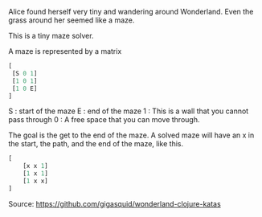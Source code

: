 
Alice found herself very tiny and wandering around Wonderland.
Even the grass around her seemed like a maze.

This is a tiny maze solver.

A maze is represented by a matrix

```python
[
 [S 0 1]
 [1 0 1]
 [1 0 E]
]
```


S : start of the maze
E : end of the maze
1 : This is a wall that you cannot pass through
0 : A free space that you can move through.

The goal is the get to the end of the maze.
A solved maze will have an x in the start, the path,
and the end of the maze, like this.

```python
[
    [x x 1]
    [1 x 1]
    [1 x x]
]
```

Source: https://github.com/gigasquid/wonderland-clojure-katas
